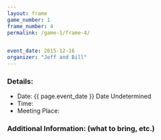 ```yaml
---
layout: frame
game_number: 1
frame_number: 4
permalink: /game-1/frame-4/


event_date: 2015-12-16
organizer: "Jeff and Bill"
---
```



### Details:
- Date: {{ page.event_date }} Date Undetermined
- Time:
- Meeting Place:

### Additional Information: (what to bring, etc.)
